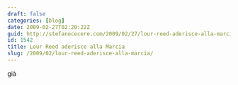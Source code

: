 ```yaml
---
draft: false
categories: [blog]
date: 2009-02-27T02:20:22Z
guid: http://stefanocecere.com/2009/02/27/lour-reed-aderisce-alla-marcia/
id: 1542
title: Lour Reed aderisce alla Marcia
slug: /2009/02/lour-reed-aderisce-alla-marcia/
---
```


già